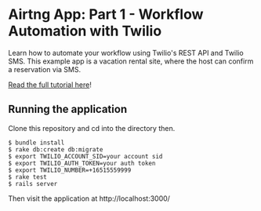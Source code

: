 # Airtng App: Part 1 - Workflow Automation with Twilio

Learn how to automate your workflow using Twilio's REST API and Twilio SMS. This example app is a vacation rental site, where the host can confirm a reservation via SMS. 

[Read the full tutorial here](https://www.twilio.com/docs/tutorials/walkthrough/workflow-automation/ruby/rails)!

## Running the application

Clone this repository and cd into the directory then.

```
$ bundle install
$ rake db:create db:migrate
$ export TWILIO_ACCOUNT_SID=your account sid
$ export TWILIO_AUTH_TOKEN=your auth token
$ export TWILIO_NUMBER=+16515559999
$ rake test
$ rails server
```

Then visit the application at http://localhost:3000/
